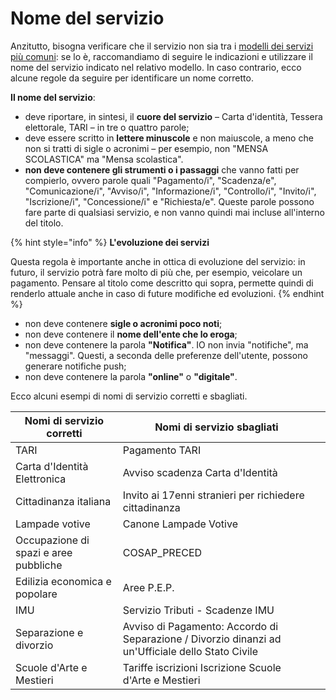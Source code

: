 # Nome del servizio

Anzitutto, bisogna verificare che il servizio non sia tra i [modelli dei servizi più comuni](../../catalogo-dei-servizi-e-modelli/i-modelli-dei-servizi-piu-frequenti/): se lo è, raccomandiamo di seguire le indicazioni e utilizzare il nome del servizio indicato nel relativo modello. In caso contrario, ecco alcune regole da seguire per identificare un nome corretto.&#x20;

**Il nome del servizio**:

* deve riportare, in sintesi, il **cuore del servizio** – Carta d'identità, Tessera elettorale, TARI – in tre o quattro parole;
* deve essere scritto in **lettere minuscole** e non maiuscole, a meno che non si tratti di sigle o acronimi – per esempio, non "MENSA SCOLASTICA" ma "Mensa scolastica".
* **non deve contenere gli strumenti o i passaggi** che vanno fatti per compierlo, ovvero parole quali "Pagamento/i", "Scadenza/e", "Comunicazione/i", "Avviso/i", "Informazione/i", "Controllo/i", "Invito/i", "Iscrizione/i", "Concessione/i" e "Richiesta/e". Queste parole possono fare parte di qualsiasi servizio, e non vanno quindi mai incluse all'interno del titolo.

{% hint style="info" %}
**L'evoluzione dei servizi**

Questa regola è importante anche in ottica di evoluzione del servizio: in futuro, il servizio potrà fare molto di più che, per esempio, veicolare un pagamento. Pensare al titolo come descritto qui sopra, permette quindi di renderlo attuale anche in caso di future modifiche ed evoluzioni.
{% endhint %}

* non deve contenere **sigle o acronimi poco noti**;&#x20;
* non deve contenere il **nome dell'ente che lo eroga**;
* non deve contenere la parola **"Notifica"**. IO non invia "notifiche", ma "messaggi". Questi, a seconda delle preferenze dell'utente, possono generare notifiche push;
* non deve contenere la parola **"online"** o **"digitale"**.

Ecco alcuni esempi di nomi di servizio corretti e sbagliati.

<table><thead><tr><th>Nomi di servizio corretti</th><th>Nomi di servizio sbagliati</th><th data-hidden></th></tr></thead><tbody><tr><td>TARI </td><td>Pagamento TARI </td><td></td></tr><tr><td>Carta d'Identità Elettronica</td><td>Avviso scadenza Carta d'Identità </td><td></td></tr><tr><td>Cittadinanza italiana</td><td>Invito ai 17enni stranieri per richiedere cittadinanza</td><td></td></tr><tr><td>Lampade votive </td><td>Canone Lampade Votive</td><td></td></tr><tr><td>Occupazione di spazi e aree pubbliche</td><td>COSAP_PRECED</td><td></td></tr><tr><td>Edilizia economica e popolare</td><td>Aree P.E.P.</td><td></td></tr><tr><td>IMU</td><td>Servizio Tributi - Scadenze IMU</td><td></td></tr><tr><td>Separazione e divorzio </td><td>Avviso di Pagamento: Accordo di Separazione / Divorzio dinanzi ad un'Ufficiale dello Stato Civile</td><td></td></tr><tr><td>Scuole d'Arte e Mestieri</td><td>Tariffe iscrizioni Iscrizione Scuole d'Arte e Mestieri</td><td></td></tr></tbody></table>
